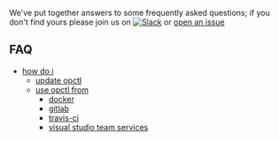We've put together answers to some frequently asked questions; if you
don't find yours please join us on
[![Slack](https://opctl-slackin.herokuapp.com/badge.svg)](https://opctl-slackin.herokuapp.com/)
or [open an issue](https://github.com/opctl/opctl/issues)

## FAQ
* [how do i](faq/how-do-i/README.md)
  * [update opctl](faq/how-do-i/update-opctl.md)
  * [use opctl from](faq/how-do-i/use-opctl-from/README.md)
    * [docker](faq/how-do-i/use-opctl-from/docker.md)
    * [gitlab](faq/how-do-i/use-opctl-from/gitlab.md)
    * [travis-ci](faq/how-do-i/use-opctl-from/travis-ci.md)
    * [visual studio team services](faq/how-do-i/use-opctl-from/vsts.md)
